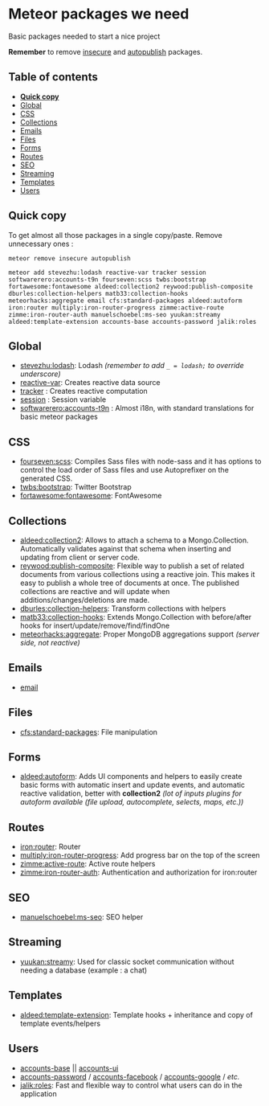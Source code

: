 # Meteor packages we need
Basic packages needed to start a nice project

**Remember** to remove [insecure](https://atmospherejs.com/meteor/insecure) and [autopublish](https://atmospherejs.com/meteor/autopublish) packages.

## Table of contents
- **[Quick copy](#quick-copy)**
- [Global](#global)
- [CSS](#css)
- [Collections](#collections)
- [Emails](#emails)
- [Files](#files)
- [Forms](#forms)
- [Routes](#routes)
- [SEO](#seo)
- [Streaming](#streaming)
- [Templates](#templates)
- [Users](#users)

## Quick copy
To get almost all those packages in a single copy/paste. Remove unnecessary ones :
```
meteor remove insecure autopublish
```
```
meteor add stevezhu:lodash reactive-var tracker session softwarerero:accounts-t9n fourseven:scss twbs:bootstrap fortawesome:fontawesome aldeed:collection2 reywood:publish-composite dburles:collection-helpers matb33:collection-hooks meteorhacks:aggregate email cfs:standard-packages aldeed:autoform iron:router multiply:iron-router-progress zimme:active-route zimme:iron-router-auth manuelschoebel:ms-seo yuukan:streamy aldeed:template-extension accounts-base accounts-password jalik:roles
```

## Global
- [stevezhu:lodash](https://atmospherejs.com/stevezhu/lodash): Lodash *(remember to add `_ = lodash;` to override underscore)*
- [reactive-var](https://atmospherejs.com/meteor/reactive-var): Creates reactive data source
- [tracker](https://atmospherejs.com/meteor/tracker) : Creates reactive computation
- [session](https://atmospherejs.com/meteor/session) : Session variable
- [softwarerero:accounts-t9n](https://atmospherejs.com/softwarerero/accounts-t9n) : Almost i18n, with standard translations for basic meteor packages

## CSS
- [fourseven:scss](https://atmospherejs.com/fourseven/scss): Compiles Sass files with node-sass and it has options to control the load order of Sass files and use Autoprefixer on the generated CSS.
- [twbs:bootstrap](https://atmospherejs.com/twbs/bootstrap): Twitter Bootstrap
- [fortawesome:fontawesome](https://atmospherejs.com/fortawesome/fontawesome): FontAwesome

## Collections
- [aldeed:collection2](https://atmospherejs.com/aldeed/collection2): Allows to attach a schema to a Mongo.Collection. Automatically validates against that schema when inserting and updating from client or server code.
- [reywood:publish-composite](https://atmospherejs.com/reywood/publish-composite): Flexible way to publish a set of related documents from various collections using a reactive join. This makes it easy to publish a whole tree of documents at once. The published collections are reactive and will update when additions/changes/deletions are made.
- [dburles:collection-helpers](https://atmospherejs.com/dburles/collection-helpers): Transform collections with helpers
- [matb33:collection-hooks](https://atmospherejs.com/matb33/collection-hooks): Extends Mongo.Collection with before/after hooks for insert/update/remove/find/findOne
- [meteorhacks:aggregate](https://atmospherejs.com/meteorhacks/aggregate): Proper MongoDB aggregations support *(server side, not reactive)*

## Emails
- [email](https://atmospherejs.com/meteor/email)

## Files
- [cfs:standard-packages](https://atmospherejs.com/cfs/standard-packages): File manipulation

## Forms
- [aldeed:autoform](https://atmospherejs.com/aldeed/autoform): Adds UI components and helpers to easily create basic forms with automatic insert and update events, and automatic reactive validation, better with **collection2** *(lot of inputs plugins for autoform available (file upload, autocomplete, selects, maps, etc.))*

## Routes
- [iron:router](https://atmospherejs.com/iron/router): Router
- [multiply:iron-router-progress](https://atmospherejs.com/multiply/iron-router-progress): Add progress bar on the top of the screen
- [zimme:active-route](https://atmospherejs.com/zimme/active-route): Active route helpers
- [zimme:iron-router-auth](https://atmospherejs.com/zimme/iron-router-auth): Authentication and authorization for iron:router

## SEO
- [manuelschoebel:ms-seo](https://atmospherejs.com/manuelschoebel/ms-seo): SEO helper

## Streaming
- [yuukan:streamy](https://atmospherejs.com/yuukan/streamy): Used for classic socket communication without needing a database (example : a chat)

## Templates
- [aldeed:template-extension](https://atmospherejs.com/aldeed/template-extension): Template hooks + inheritance and copy of template events/helpers

## Users
- [accounts-base](https://atmospherejs.com/meteor/accounts-base) || [accounts-ui](https://atmospherejs.com/meteor/accounts-ui)
- [accounts-password](https://atmospherejs.com/meteor/accounts-password) / [accounts-facebook](https://atmospherejs.com/meteor/accounts-facebook) / [accounts-google](https://atmospherejs.com/meteor/accounts-google) / *etc.*
- [jalik:roles](https://atmospherejs.com/jalik/roles): Fast and flexible way to control what users can do in the application
